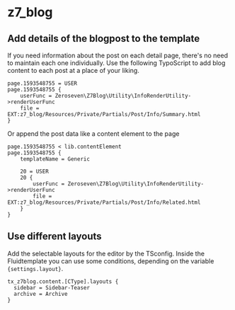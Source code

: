 # z7_blog

## Add details of the blogpost to the template

If you need information about the post on each detail page, there's no need to maintain each one individually. Use the following TypoScript to add blog content to each post at a place of your liking.

```typo3_typoscript
page.1593548755 = USER
page.1593548755 {
    userFunc = Zeroseven\Z7Blog\Utility\InfoRenderUtility->renderUserFunc
    file = EXT:z7_blog/Resources/Private/Partials/Post/Info/Summary.html
}
```

Or append the post data like a content element to the page

```typo3_typoscript
page.1593548755 < lib.contentElement
page.1593548755 {
    templateName = Generic

    20 = USER
    20 {
        userFunc = Zeroseven\Z7Blog\Utility\InfoRenderUtility->renderUserFunc
        file = EXT:z7_blog/Resources/Private/Partials/Post/Info/Related.html
    }
}

```


## Use different layouts

Add the selectable layouts for the editor by the TSconfig.
Inside the Fluidtemplate you can use some conditions, depending on the variable `{settings.layout}`.

```
tx_z7blog.content.[CType].layouts {
  sidebar = Sidebar-Teaser
  archive = Archive
}
```
